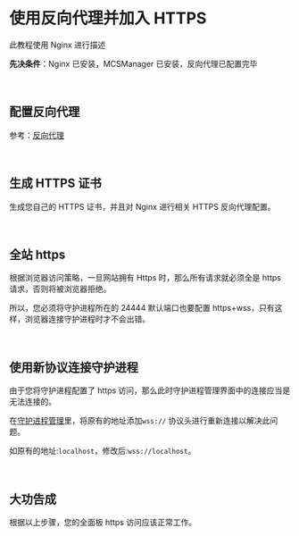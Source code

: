 # 使用反向代理并加入 HTTPS

此教程使用 Nginx 进行描述

**先决条件**：Nginx 已安装，MCSManager 已安装，反向代理已配置完毕

<br />

## 配置反向代理

参考：[反向代理](/tutorial/simple_reverse_proxy.md)

<br />

## 生成 HTTPS 证书

生成您自己的 HTTPS 证书，并且对 Nginx 进行相关 HTTPS 反向代理配置。

<br />

## 全站 https

根据浏览器访问策略，一旦网站拥有 Https 时，那么所有请求就必须全是 https 请求，否则将被浏览器拒绝。

所以，您必须将守护进程所在的 24444 默认端口也要配置 https+wss，只有这样，浏览器连接守护进程时才不会出错。

<br />

## 使用新协议连接守护进程

由于您将守护进程配置了 https 访问，那么此时守护进程管理界面中的连接应当是无法连接的。

在[守护进程管理](/tutorial/connect_daemon.md)里，将原有的地址添加`wss://` 协议头进行重新连接以解决此问题。

如原有的地址:`localhost`，修改后:`wss://localhost`。

<br />

## 大功告成

根据以上步骤，您的全面板 https 访问应该正常工作。

<br />
